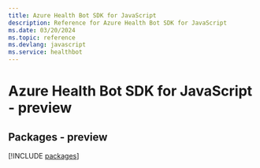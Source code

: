 ```yaml
---
title: Azure Health Bot SDK for JavaScript
description: Reference for Azure Health Bot SDK for JavaScript
ms.date: 03/20/2024
ms.topic: reference
ms.devlang: javascript
ms.service: healthbot
---
```

# Azure Health Bot SDK for JavaScript - preview
## Packages - preview
[!INCLUDE [packages](health-bot-index.md)]